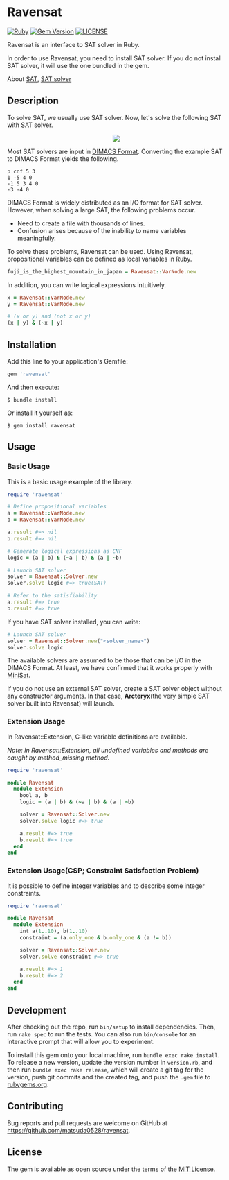 # Ravensat

[![Ruby](https://github.com/matsuda0528/ravensat/actions/workflows/main.yml/badge.svg)](https://github.com/matsuda0528/ravensat/actions/workflows/main.yml)
[![Gem Version](https://badge.fury.io/rb/ravensat.svg)](https://badge.fury.io/rb/ravensat)
[![LICENSE](https://img.shields.io/github/license/matsuda0528/ravensat)](https://opensource.org/licenses/MIT)

Ravensat is an interface to SAT solver in Ruby.

In order to use Ravensat, you need to install SAT solver.
If you do not install SAT solver, it will use the one bundled in the gem.

About [SAT](https://en.wikipedia.org/wiki/Boolean_satisfiability_problem), [SAT solver](https://en.wikipedia.org/wiki/SAT_solver)

## Description
To solve SAT, we usually use SAT solver.
Now, let's solve the following SAT with SAT solver.
<p align="center">
<img src="https://latex.codecogs.com/svg.image?\inline&space;\large&space;\bg{white}(1&space;\lor&space;\lnot&space;5&space;\lor&space;4)&space;\land&space;(\lnot&space;1&space;\lor&space;5&space;\lor&space;3&space;\lor&space;4)&space;\land&space;(\lnot&space;3&space;\lor&space;\lnot&space;4)" style="background-color:white;"/>
</p>

Most SAT solvers are input in [DIMACS Format](https://www.cs.utexas.edu/users/moore/acl2/manuals/current/manual/index-seo.php/SATLINK____DIMACS).
Converting the example SAT to DIMACS Format yields the following.

```DIMACS Format
p cnf 5 3
1 -5 4 0
-1 5 3 4 0
-3 -4 0
```
DIMACS Format is widely distributed as an I/O format for SAT solver.
However, when solving a large SAT, the following problems occur.
- Need to create a file with thousands of lines.
- Confusion arises because of the inability to name variables meaningfully.

To solve these problems, Ravensat can be used.
Using Ravensat, propositional variables can be defined as local variables in Ruby.
```ruby
fuji_is_the_highest_mountain_in_japan = Ravensat::VarNode.new
```
In addition, you can write logical expressions intuitively.
```ruby
x = Ravensat::VarNode.new
y = Ravensat::VarNode.new

# (x or y) and (not x or y)
(x | y) & (~x | y)
```


## Installation

Add this line to your application's Gemfile:

```ruby
gem 'ravensat'
```

And then execute:

    $ bundle install

Or install it yourself as:

    $ gem install ravensat

## Usage
### Basic Usage
This is a basic usage example of the library.
```ruby
require 'ravensat'

# Define propositional variables
a = Ravensat::VarNode.new
b = Ravensat::VarNode.new

a.result #=> nil
b.result #=> nil

# Generate logical expressions as CNF
logic = (a | b) & (~a | b) & (a | ~b)

# Launch SAT solver
solver = Ravensat::Solver.new
solver.solve logic #=> true(SAT)

# Refer to the satisfiability
a.result #=> true
b.result #=> true
```

If you have SAT solver installed, you can write:
```ruby
# Launch SAT solver
solver = Ravensat::Solver.new("<solver_name>")
solver.solve logic
```
The available solvers are assumed to be those that can be I/O in the DIMACS Format.
At least, we have confirmed that it works properly with [MiniSat](https://github.com/niklasso/minisat).

If you do not use an external SAT solver, create a SAT solver object without any constructor arguments.
In that case, **Arcteryx**(the very simple SAT solver built into Ravensat) will launch.

### Extension Usage
In Ravensat::Extension, C-like variable definitions are available.

*Note: In Ravensat::Extension, all undefined variables and methods are caught by method_missing method.*

```ruby
require 'ravensat'

module Ravensat
  module Extension
    bool a, b
    logic = (a | b) & (~a | b) & (a | ~b)

    solver = Ravensat::Solver.new
    solver.solve logic #=> true

    a.result #=> true
    b.result #=> true
  end
end
```

### Extension Usage(CSP; Constraint Satisfaction Problem)
It is possible to define integer variables and to describe some integer constraints.
```ruby
require 'ravensat'

module Ravensat
  module Extension
    int a(1..10), b(1..10)
    constraint = (a.only_one & b.only_one & (a != b))

    solver = Ravensat::Solver.new
    solver.solve constraint #=> true

    a.result #=> 1
    b.result #=> 2
  end
end
```

## Development

After checking out the repo, run `bin/setup` to install dependencies. Then, run `rake spec` to run the tests. You can also run `bin/console` for an interactive prompt that will allow you to experiment.

To install this gem onto your local machine, run `bundle exec rake install`. To release a new version, update the version number in `version.rb`, and then run `bundle exec rake release`, which will create a git tag for the version, push git commits and the created tag, and push the `.gem` file to [rubygems.org](https://rubygems.org).

## Contributing

Bug reports and pull requests are welcome on GitHub at https://github.com/matsuda0528/ravensat.

## License

The gem is available as open source under the terms of the [MIT License](https://opensource.org/licenses/MIT).
